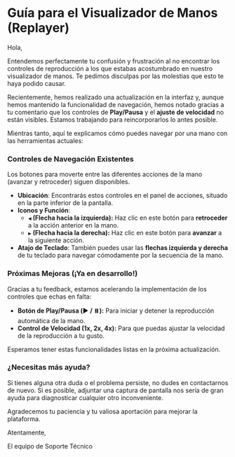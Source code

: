 # Guía para el Visualizador de Manos (Replayer)

Hola,

Entendemos perfectamente tu confusión y frustración al no encontrar los controles de reproducción a los que estabas acostumbrado en nuestro visualizador de manos. Te pedimos disculpas por las molestias que esto te haya podido causar.

Recientemente, hemos realizado una actualización en la interfaz y, aunque hemos mantenido la funcionalidad de navegación, hemos notado gracias a tu comentario que los controles de **Play/Pausa** y el **ajuste de velocidad** no están visibles. Estamos trabajando para reincorporarlos lo antes posible.

Mientras tanto, aquí te explicamos cómo puedes navegar por una mano con las herramientas actuales:

### Controles de Navegación Existentes

Los botones para moverte entre las diferentes acciones de la mano (avanzar y retroceder) siguen disponibles.

*   **Ubicación**: Encontrarás estos controles en el panel de acciones, situado en la parte inferior de la pantalla.
*   **Iconos y Función**:
    *   **`◀` (Flecha hacia la izquierda):** Haz clic en este botón para **retroceder** a la acción anterior en la mano.
    *   **`▶` (Flecha hacia la derecha):** Haz clic en este botón para **avanzar** a la siguiente acción.
*   **Atajo de Teclado**: También puedes usar las **flechas izquierda y derecha** de tu teclado para navegar cómodamente por la secuencia de la mano.

### Próximas Mejoras (¡Ya en desarrollo!)

Gracias a tu feedback, estamos acelerando la implementación de los controles que echas en falta:

*   **Botón de Play/Pausa (▶️ / ⏸️):** Para iniciar y detener la reproducción automática de la mano.
*   **Control de Velocidad (1x, 2x, 4x):** Para que puedas ajustar la velocidad de la reproducción a tu gusto.

Esperamos tener estas funcionalidades listas en la próxima actualización.

### ¿Necesitas más ayuda?

Si tienes alguna otra duda o el problema persiste, no dudes en contactarnos de nuevo. Si es posible, adjuntar una captura de pantalla nos sería de gran ayuda para diagnosticar cualquier otro inconveniente.

Agradecemos tu paciencia y tu valiosa aportación para mejorar la plataforma.

Atentamente,

El equipo de Soporte Técnico